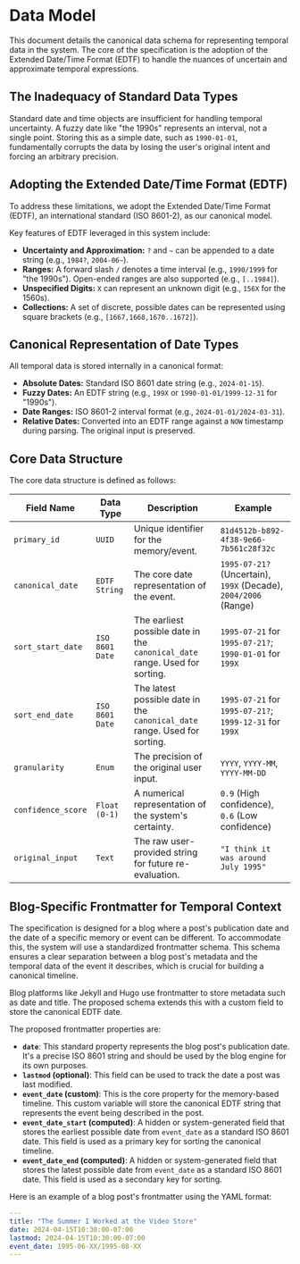 # Data Model

This document details the canonical data schema for representing temporal data in the system. The core of the specification is the adoption of the Extended Date/Time Format (EDTF) to handle the nuances of uncertain and approximate temporal expressions.

## The Inadequacy of Standard Data Types

Standard date and time objects are insufficient for handling temporal uncertainty. A fuzzy date like "the 1990s" represents an interval, not a single point. Storing this as a simple date, such as `1990-01-01`, fundamentally corrupts the data by losing the user's original intent and forcing an arbitrary precision.

## Adopting the Extended Date/Time Format (EDTF)

To address these limitations, we adopt the Extended Date/Time Format (EDTF), an international standard (ISO 8601-2), as our canonical model.

Key features of EDTF leveraged in this system include:

*   **Uncertainty and Approximation:** `?` and `~` can be appended to a date string (e.g., `1984?`, `2004-06~`).
*   **Ranges:** A forward slash `/` denotes a time interval (e.g., `1990/1999` for "the 1990s"). Open-ended ranges are also supported (e.g., `[..1984]`).
*   **Unspecified Digits:** `X` can represent an unknown digit (e.g., `156X` for the 1560s).
*   **Collections:** A set of discrete, possible dates can be represented using square brackets (e.g., `[1667,1668,1670..1672]`).

## Canonical Representation of Date Types

All temporal data is stored internally in a canonical format:

*   **Absolute Dates:** Standard ISO 8601 date string (e.g., `2024-01-15`).
*   **Fuzzy Dates:** An EDTF string (e.g., `199X` or `1990-01-01/1999-12-31` for "1990s").
*   **Date Ranges:** ISO 8601-2 interval format (e.g., `2024-01-01/2024-03-31`).
*   **Relative Dates:** Converted into an EDTF range against a `NOW` timestamp during parsing. The original input is preserved.

## Core Data Structure

The core data structure is defined as follows:

| Field Name         | Data Type           | Description                                                                    | Example                                                               |
| ------------------ | ------------------- | ------------------------------------------------------------------------------ | --------------------------------------------------------------------- |
| `primary_id`       | `UUID`              | Unique identifier for the memory/event.                                        | `81d4512b-b892-4f38-9e66-7b561c28f32c`                                |
| `canonical_date`   | `EDTF String`       | The core date representation of the event.                                     | `1995-07-21?` (Uncertain), `199X` (Decade), `2004/2006` (Range)        |
| `sort_start_date`  | `ISO 8601 Date`     | The earliest possible date in the `canonical_date` range. Used for sorting.    | `1995-07-21` for `1995-07-21?`; `1990-01-01` for `199X`                |
| `sort_end_date`    | `ISO 8601 Date`     | The latest possible date in the `canonical_date` range. Used for sorting.      | `1995-07-21` for `1995-07-21?`; `1999-12-31` for `199X`                |
| `granularity`      | `Enum`              | The precision of the original user input.                                      | `YYYY`, `YYYY-MM`, `YYYY-MM-DD`                                         |
| `confidence_score` | `Float (0-1)`       | A numerical representation of the system's certainty.                          | `0.9` (High confidence), `0.6` (Low confidence)                       |
| `original_input`   | `Text`              | The raw user-provided string for future re-evaluation.                         | `"I think it was around July 1995"`                                   |

## Blog-Specific Frontmatter for Temporal Context

The specification is designed for a blog where a post's publication date and the date of a specific memory or event can be different. To accommodate this, the system will use a standardized frontmatter schema. This schema ensures a clear separation between a blog post's metadata and the temporal data of the event it describes, which is crucial for building a canonical timeline.

Blog platforms like Jekyll and Hugo use frontmatter to store metadata such as date and title. The proposed schema extends this with a custom field to store the canonical EDTF date.

The proposed frontmatter properties are:

- **`date`**: This standard property represents the blog post's publication date. It's a precise ISO 8601 string and should be used by the blog engine for its own purposes.
- **`lastmod` (optional)**: This field can be used to track the date a post was last modified.
- **`event_date` (custom)**: This is the core property for the memory-based timeline. This custom variable will store the canonical EDTF string that represents the event being described in the post.
- **`event_date_start` (computed)**: A hidden or system-generated field that stores the earliest possible date from `event_date` as a standard ISO 8601 date. This field is used as a primary key for sorting the canonical timeline.
- **`event_date_end` (computed)**: A hidden or system-generated field that stores the latest possible date from `event_date` as a standard ISO 8601 date. This field is used as a secondary key for sorting.

Here is an example of a blog post's frontmatter using the YAML format:

```yaml
---
title: "The Summer I Worked at the Video Store"
date: 2024-04-15T10:30:00-07:00
lastmod: 2024-04-15T10:30:00-07:00
event_date: 1995-06-XX/1995-08-XX
---
```
